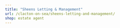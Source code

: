 ```yaml
---
title: "Sheens Letting & Management"
url: /clacton-on-sea/sheens-letting-and-management/
shop: estate agent
---
```

